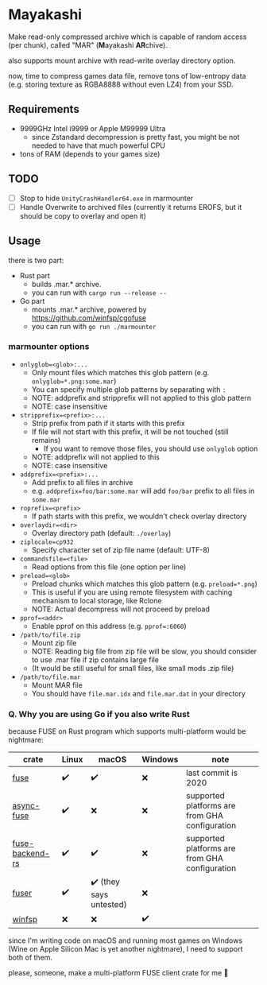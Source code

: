 # Mayakashi

Make read-only compressed archive which is capable of random access (per chunk), called "MAR" (**M**ayakashi **AR**chive).

also supports mount archive with read-write overlay directory option.

now, time to compress games data file, remove tons of low-entropy data (e.g. storing texture as RGBA8888 without even LZ4) from your SSD.

## Requirements

* 9999GHz Intel i9999 or Apple M99999 Ultra
  * since Zstandard decompression is pretty fast, you might be not needed to have that much powerful CPU
* tons of RAM (depends to your games size)

## TODO

- [ ] Stop to hide `UnityCrashHandler64.exe` in marmounter
- [ ] Handle Overwrite to archived files (currently it returns EROFS, but it should be copy to overlay and open it)

## Usage

there is two part:
* Rust part
  * builds .mar.* archive.
  * you can run with `cargo run --release --`
* Go part
  * mounts .mar.* archive, powered by https://github.com/winfsp/cgofuse
  * you can run with `go run ./marmounter`

### marmounter options

* `onlyglob=<glob>:...`
  * Only mount files which matches this glob pattern (e.g. `onlyglob=*.png:some.mar`)
  * You can specify multiple glob patterns by separating with `:`
  * NOTE: addprefix and stripprefix will not applied to this glob pattern
  * NOTE: case insensitive
* `stripprefix=<prefix>:...`
  * Strip prefix from path if it starts with this prefix
  * If file will not start with this prefix, it will be not touched (still remains)
    * If you want to remove those files, you should use `onlyglob` option
  * NOTE: addprefix will not applied to this
  * NOTE: case insensitive
* `addprefix=<prefix>:...`
  * Add prefix to all files in archive
  * e.g. `addprefix=foo/bar:some.mar` will add `foo/bar` prefix to all files in `some.mar`
* `roprefix=<prefix>`
  * If path starts with this prefix, we wouldn't check overlay directory
* `overlaydir=<dir>` 
  * Overlay directory path (default: `./overlay`)
* `ziplocale=cp932`
  * Specify character set of zip file name (default: UTF-8)
* `commandsfile=<file>`
  * Read options from this file (one option per line)
* `preload=<glob>`
   * Preload chunks which matches this glob pattern (e.g. `preload=*.png`)
   * This is useful if you are using remote filesystem with caching mechanism to local storage, like Rclone
   * NOTE: Actual decompress will not proceed by preload
* `pprof=<addr>`
  * Enable pprof on this address (e.g. `pprof=:6060`)
* `/path/to/file.zip`
  * Mount zip file
  * NOTE: Reading big file from zip file will be slow, you should consider to use .mar file if zip contains large file
  * (It would be still useful for small files, like small mods .zip file)
* `/path/to/file.mar`
  * Mount MAR file
  * You should have `file.mar.idx` and `file.mar.dat` in your directory

### Q. Why you are using Go if you also write Rust

because FUSE on Rust program which supports multi-platform would be nightmare:

| crate | Linux | macOS | Windows | note |
| --- | --- | --- | --- | --- |
| [fuse](https://github.com/zargony/fuse-rs) | :heavy_check_mark: | :heavy_check_mark: | :x: | last commit is 2020 |
| [async-fuse](https://github.com/udoprog/async-fuse) | :heavy_check_mark: | :x: | :x: | supported platforms are from GHA configuration |
| [fuse-backend-rs](https://github.com/cloud-hypervisor/fuse-backend-rs) | :heavy_check_mark: | :heavy_check_mark: | :x: | supported platforms are from GHA configuration |
| [fuser](https://github.com/cberner/fuser) | :heavy_check_mark: | :heavy_check_mark: (they says untested) | :x: | |
| [winfsp](https://github.com/SnowflakePowered/winfsp-rs) | :x: | :x: | :heavy_check_mark: | |

since I'm writing code on macOS and running most games on Windows (Wine on Apple Silicon Mac is yet another nightmare), I need to support both of them.

please, someone, make a multi-platform FUSE client crate for me 🥺
